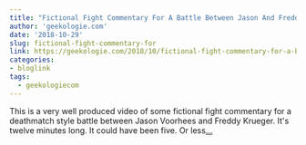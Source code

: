```yaml
---
title: "Fictional Fight Commentary For A Battle Between Jason And Freddy"
author: 'geekologie.com'
date: '2018-10-29'
slug: fictional-fight-commentary-for
link: https://geekologie.com/2018/10/fictional-fight-commentary-for-a-battle.php
categories:
- bloglink
tags:
  - geekologiecom
---
```


This is a very well produced video of some fictional fight commentary for a deathmatch style battle between Jason Voorhees and Freddy Krueger. It's twelve minutes long. It could have been five. Or less[... <i class="fas fa-external-link-alt"></i>](https://geekologie.com/2018/10/fictional-fight-commentary-for-a-battle.php)

